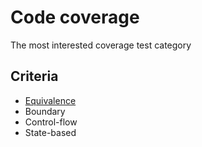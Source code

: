 # Code coverage

The most interested coverage test category

## Criteria

- [Equivalence](equivalence-testing.md)
- Boundary
- Control-flow
- State-based